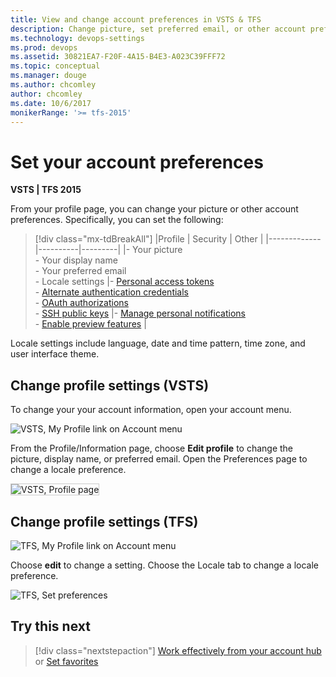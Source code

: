```yaml
---
title: View and change account preferences in VSTS & TFS
description: Change picture, set preferred email, or other account preferences from your account profile in VSTS and TFS 
ms.technology: devops-settings
ms.prod: devops
ms.assetid: 30821EA7-F20F-4A15-B4E3-A023C39FFF72
ms.topic: conceptual
ms.manager: douge
ms.author: chcomley
author: chcomley
ms.date: 10/6/2017
monikerRange: '>= tfs-2015'
---
```

# Set your account preferences

**VSTS | TFS 2015**

From your profile page, you can change your picture or other account preferences. Specifically, you can set the following:

> [!div class="mx-tdBreakAll"]
> |Profile | Security  | Other |
> |-------------|----------|---------|
> |- Your picture<br/>- Your display name<br/>- Your preferred email<br/>- Locale settings |- [Personal access tokens](use-personal-access-tokens-to-authenticate.md)<br/>- [Alternate authentication credentials](../git/auth-overview.md#alternate-credentials)<br/>- [OAuth authorizations](../integrate/get-started/authentication/oauth.md)<br/>- [SSH public keys](../git/use-ssh-keys-to-authenticate.md) |- [Manage personal notifications](../notifications/manage-personal-notifications.md)<br/>- [Enable preview features](../user-guide/work-web-portal.md#admin-context) |

Locale settings include language, date and time pattern, time zone, and user interface theme.

## Change profile settings (VSTS)

To change your your account information, open your account menu.

![VSTS, My Profile link on Account menu](_img/account-prefs/open-profile-team-services.png)

From the Profile/Information page, choose **Edit profile** to change the picture, display name, or preferred email. Open the Preferences page to change a locale preference.

<!---
![VSTS, Profile page](_img/account-prefs/account-pref-ts-profile-page.png)
-->
<img src="_img/account-prefs/team-services-profile-dialog-co.png" alt="VSTS, Profile page" style="border: 1px solid #CCCCCC;" />

## Change profile settings (TFS)

![TFS, My Profile link on Account menu](_img/account-prefs/open-profile.png)

Choose **edit** to change a setting. Choose the Locale tab to change a locale preference.

![TFS, Set preferences](_img/account-prefs/account-prefs-tfs-user-profile.png)

## Try this next

> [!div class="nextstepaction"]
> [Work effectively from your account hub](../user-guide/account-home-pages.md)
> or
> [Set favorites](../collaborate/set-favorites.md)


  
